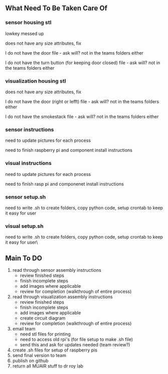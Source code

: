 ## What Need To Be Taken Care Of

### sensor housing stl
lowkey messed up

does not have any size attributes, fix

I do not have the door file - ask will? not in the teams folders either

I do not have the turn button (for keeping door closed) file - ask will? not in the teams folders either


### visualization housing stl
does not have any size attributes, fix

I do not have the door (right or lefft) file - ask will? not in the teams folders either

I do not have the smokestack file - ask will? not in the teams folders either


### sensor instructions
need to update pictures for each process

need to finish raspberry pi and component install instructions



### visual instructions
need to update pictures for each process

need to finish rasp pi and componenet install instructions


### sensor setup.sh
need to write .sh to create folders, copy python code, setup crontab to keep it easy for user


### visual setup.sh
need to write .sh to create folders, copy python code, setup crontab to keep it easy for user\





## Main To DO
1. read through sensor assembly instructions
      - review finished steps
      - finish incomplete steps
      - add images where applicable 
      - review for completion (walkthrough of entire process)
2. read through visualization assembly instructions
      - review finished steps
      - finish incomplete steps
      - add images where applicable
      - create circuit diagram 
      - review for completion (walkthrough of entire process)
3. email team
      - need stl files for printing
      - need to access old rpi's (for file setup to make .sh file)
      - send this and ask for updates needed (team review?)
4. create .sh files for setup of raspberry pis
5. send final version to team
6. publish on github
7. return all MUAIR stuff to dr roy lab
